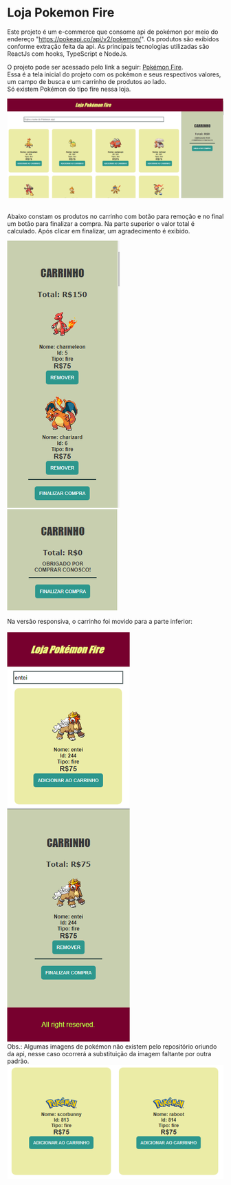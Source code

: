 # Loja Pokemon Fire
Este projeto é um e-commerce que consome api de pokémon por meio do endereço "https://pokeapi.co/api/v2/pokemon/". Os produtos são exibidos conforme extração feita da api. 
As principais tecnologias utilizadas são ReactJs com hooks, TypeScript e NodeJs. <br/>

O projeto pode ser acessado pelo link a seguir: <a href="https://pokemon-fire-ecommerce.web.app/" target="_blank">Pokémon Fire</a>. <br/>
Essa é a tela inicial do projeto com os pokémon e seus respectivos valores, um campo de busca e um carrinho de produtos ao lado. <br/>
Só existem Pokémon do tipo fire nessa loja. 

<img src="public/tela.png" /> <br/><br/>

Abaixo constam os produtos no carrinho com botão para remoção e no final um botão para finalizar a compra. 
Na parte superior o valor total é calculado. Após clicar em finalizar, um agradecimento é exibido. <br/>

<img src="public/carrinho.png" /><img src="public/agradecimento.png" />

Na versão responsiva, o carrinho foi movido para a parte inferior:<br/><br/>
<img src="public/fireResponsivo.png" /><br/>
Obs.: Algumas imagens de pokémon não existem pelo repositório oriundo da api, nesse caso ocorrerá a substituição da imagem faltante por outra padrão.<br/>
<img src="public/imagem-padrao.png" />


